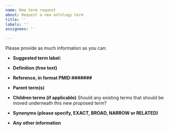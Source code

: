 ```yaml
---
name: New term request
about: Request a new ontology term
title: ''
labels: ''
assignees: ''

---
```


Please provide as much information as you can: 

* **Suggested term label:**


* **Definition (free text)**


* **Reference, in format PMID:#######**


* **Parent term(s)**


* **Children terms (if applicable)** Should any existing terms that should be moved underneath this new proposed term?


* **Synonyms (please specify, EXACT, BROAD, NARROW or RELATED)**


* **Any other information**
